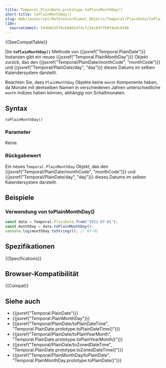 ```yaml
---
title: Temporal.PlainDate.prototype.toPlainMonthDay()
short-title: toPlainMonthDay()
slug: Web/JavaScript/Reference/Global_Objects/Temporal/PlainDate/toPlainMonthDay
l10n:
  sourceCommit: 544b843570cb08d1474cfc5ec03ffb9f4edc0166
---
```


{{SeeCompatTable}}

Die **`toPlainMonthDay()`** Methode von {{jsxref("Temporal.PlainDate")}} Instanzen gibt ein neues {{jsxref("Temporal.PlainMonthDay")}} Objekt zurück, das den {{jsxref("Temporal/PlainDate/monthCode", "monthCode")}} und {{jsxref("Temporal/PlainDate/day", "day")}} dieses Datums im selben Kalendersystem darstellt.

Beachten Sie, dass `PlainMonthDay` Objekte keine `month` Komponente haben, da Monate mit demselben Namen in verschiedenen Jahren unterschiedliche `month` Indizes haben können, abhängig von Schaltmonaten.

## Syntax

```js-nolint
toPlainMonthDay()
```

### Parameter

Keine.

### Rückgabewert

Ein neues `Temporal.PlainMonthDay` Objekt, das den {{jsxref("Temporal/PlainDate/monthCode", "monthCode")}} und {{jsxref("Temporal/PlainDate/day", "day")}} dieses Datums im selben Kalendersystem darstellt.

## Beispiele

### Verwendung von toPlainMonthDay()

```js
const date = Temporal.PlainDate.from("2021-07-01");
const monthDay = date.toPlainMonthDay();
console.log(monthDay.toString()); // 07-01
```

## Spezifikationen

{{Specifications}}

## Browser-Kompatibilität

{{Compat}}

## Siehe auch

- {{jsxref("Temporal.PlainDate")}}
- {{jsxref("Temporal.PlainMonthDay")}}
- {{jsxref("Temporal/PlainDate/toPlainDateTime", "Temporal.PlainDate.prototype.toPlainDateTime()")}}
- {{jsxref("Temporal/PlainDate/toPlainYearMonth", "Temporal.PlainDate.prototype.toPlainYearMonth()")}}
- {{jsxref("Temporal/PlainDate/toZonedDateTime", "Temporal.PlainDate.prototype.toZonedDateTime()")}}
- {{jsxref("Temporal/PlainMonthDay/toPlainDate", "Temporal.PlainMonthDay.prototype.toPlainDate()")}}
